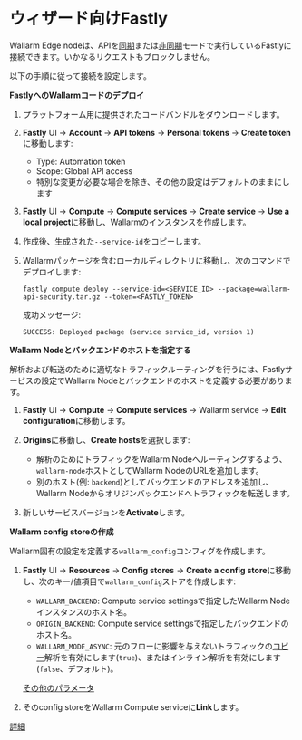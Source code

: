 # ウィザード向けFastly

Wallarm Edge nodeは、APIを[同期](../inline/overview.md)または[非同期](../oob/overview.md)モードで実行しているFastlyに接続できます。いかなるリクエストもブロックしません。

以下の手順に従って接続を設定します。

**FastlyへのWallarmコードのデプロイ**

1. プラットフォーム用に提供されたコードバンドルをダウンロードします。
1. **Fastly** UI → **Account** → **API tokens** → **Personal tokens** → **Create token**に移動します:

    * Type: Automation token
    * Scope: Global API access
    * 特別な変更が必要な場合を除き、その他の設定はデフォルトのままにします
1. **Fastly** UI → **Compute** → **Compute services** → **Create service** → **Use a local project**に移動し、Wallarmのインスタンスを作成します。
1. 作成後、生成された`--service-id`をコピーします。
1. Wallarmパッケージを含むローカルディレクトリに移動し、次のコマンドでデプロイします:

    ```
    fastly compute deploy --service-id=<SERVICE_ID> --package=wallarm-api-security.tar.gz --token=<FASTLY_TOKEN>
    ```

    成功メッセージ:

    ```
    SUCCESS: Deployed package (service service_id, version 1)
    ```

**Wallarm Nodeとバックエンドのホストを指定する**

解析および転送のために適切なトラフィックルーティングを行うには、Fastlyサービスの設定でWallarm Nodeとバックエンドのホストを定義する必要があります。

1. **Fastly** UI → **Compute** → **Compute services** → Wallarm service → **Edit configuration**に移動します。
1. **Origins**に移動し、**Create hosts**を選択します:

    * 解析のためにトラフィックをWallarm Nodeへルーティングするよう、`wallarm-node`ホストとしてWallarm NodeのURLを追加します。
    * 別のホスト(例: `backend`)としてバックエンドのアドレスを追加し、Wallarm Nodeからオリジンバックエンドへトラフィックを転送します。
1. 新しいサービスバージョンを**Activate**します。

**Wallarm config storeの作成**

Wallarm固有の設定を定義する`wallarm_config`コンフィグを作成します。

1. **Fastly** UI → **Resources** → **Config stores** → **Create a config store**に移動し、次のキー/値項目で`wallarm_config`ストアを作成します:

    * `WALLARM_BACKEND`: Compute service settingsで指定したWallarm Nodeインスタンスのホスト名。
    * `ORIGIN_BACKEND`: Compute service settingsで指定したバックエンドのホスト名。
    * `WALLARM_MODE_ASYNC`: 元のフローに影響を与えないトラフィックの[コピー](../oob/overview.md)解析を有効にします(`true`)、またはインライン解析を有効にします(`false`、デフォルト)。

    [その他のパラメータ](fastly.md#configuration-options)
1. そのconfig storeをWallarm Compute serviceに**Link**します。

[詳細](fastly.md)

<style>
  h1#fastly-for-wizard {
    display: none;
  }

  .md-footer {
    display: none;
  }

  .md-header {
    display: none;
  }

  .md-content__button {
    display: none;
  }

  .md-main {
    background-color: unset;
  }

  .md-grid {
    margin: unset;
  }

  button.md-top.md-icon {
    display: none;
  }

  .md-consent {
    display: none;
  }
</style>